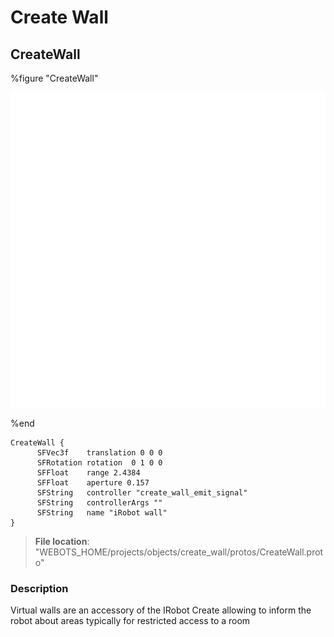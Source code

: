 # Create Wall

## CreateWall

%figure "CreateWall"

![CreateWall-image](images/objects/create_wall/CreateWall/model.png)

%end

```
CreateWall {
      SFVec3f    translation 0 0 0
      SFRotation rotation  0 1 0 0
      SFFloat    range 2.4384
      SFFloat    aperture 0.157
      SFString   controller "create_wall_emit_signal"
      SFString   controllerArgs ""
      SFString   name "iRobot wall"
}
```

> **File location**: "WEBOTS\_HOME/projects/objects/create_wall/protos/CreateWall.proto"

### Description

Virtual walls are an accessory of the IRobot Create allowing to inform the robot about areas typically for restricted access to a room

